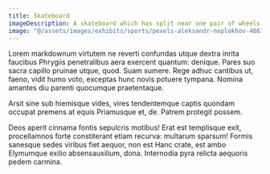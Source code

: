 ```yaml
---
title: Skateboard
imageDescription: A skateboard which has split near one pair of wheels.
image: "@/assets/images/exhibits/sports/pexels-aleksandr-neplokhov-486399-1230684.jpg"
---
```


Lorem markdownum virtutem ne reverti confundas utque dextra inrita faucibus
Phrygiis penetralibus aera exercent quantum: denique. Pares suo sacra capillo
pruinae utque, quod. Suam sumere. Rege adhuc cantibus ut, faeno, vidit humo
voto, exceptas hunc novis potuere tympana. Nomina amantes diu parenti quocumque
praetentaque.

Arsit sine sub hiemisque vides, vires tendentemque captis quondam occupat
premens at equis Priamusque et, de. Patrem protegit possem.

Deos aperit cinnama fontis sepulcris motibus! Erat est templisque exit,
procellamnos forte constiterant etiam recurva: multarum sparsum! Formis sanesque
sedes viribus fiet aequor, non est Hanc crate, est ambo Elymumque exilio
absensauxilium, dona. Internodia pyra relicta aequoris pedem carmina.
